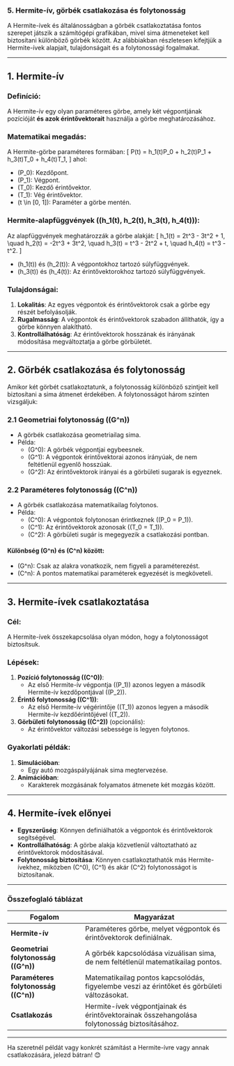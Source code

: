 ### **5. Hermite-ív, görbék csatlakozása és folytonosság**

A Hermite-ívek és általánosságban a görbék csatlakoztatása fontos szerepet játszik a számítógépi grafikában, mivel sima átmeneteket kell biztosítani különböző görbék között. Az alábbiakban részletesen kifejtjük a Hermite-ívek alapjait, tulajdonságait és a folytonossági fogalmakat.

---

## **1. Hermite-ív**

### **Definíció**:
A Hermite-ív egy olyan paraméteres görbe, amely két végpontjának pozícióját **és azok érintővektorait** használja a görbe meghatározásához.

### **Matematikai megadás**:
A Hermite-görbe paraméteres formában:
\[
P(t) = h_1(t)P_0 + h_2(t)P_1 + h_3(t)T_0 + h_4(t)T_1,
\]
ahol:
- \(P_0\): Kezdőpont.
- \(P_1\): Végpont.
- \(T_0\): Kezdő érintővektor.
- \(T_1\): Vég érintővektor.
- \(t \in [0, 1]\): Paraméter a görbe mentén.

### **Hermite-alapfüggvények** (\(h_1(t), h_2(t), h_3(t), h_4(t)\)):
Az alapfüggvények meghatározzák a görbe alakját:
\[
h_1(t) = 2t^3 - 3t^2 + 1,
\quad h_2(t) = -2t^3 + 3t^2,
\quad h_3(t) = t^3 - 2t^2 + t,
\quad h_4(t) = t^3 - t^2.
\]
- \(h_1(t)\) és \(h_2(t)\): A végpontokhoz tartozó súlyfüggvények.
- \(h_3(t)\) és \(h_4(t)\): Az érintővektorokhoz tartozó súlyfüggvények.

### **Tulajdonságai**:
1. **Lokalitás**: Az egyes végpontok és érintővektorok csak a görbe egy részét befolyásolják.
2. **Rugalmasság**: A végpontok és érintővektorok szabadon állíthatók, így a görbe könnyen alakítható.
3. **Kontrollálhatóság**: Az érintővektorok hosszának és irányának módosítása megváltoztatja a görbe görbületét.

---

## **2. Görbék csatlakozása és folytonosság**

Amikor két görbét csatlakoztatunk, a folytonosság különböző szintjeit kell biztosítani a sima átmenet érdekében. A folytonosságot három szinten vizsgáljuk:

### **2.1 Geometriai folytonosság (\(G^n\))**
- A görbék csatlakozása geometriailag sima.
- Példa:
  - \(G^0\): A görbék végpontjai egybeesnek.
  - \(G^1\): A végpontok érintővektorai azonos irányúak, de nem feltétlenül egyenlő hosszúak.
  - \(G^2\): Az érintővektorok irányai és a görbületi sugarak is egyeznek.

### **2.2 Paraméteres folytonosság (\(C^n\))**
- A görbék csatlakozása matematikailag folytonos.
- Példa:
  - \(C^0\): A végpontok folytonosan érintkeznek (\(P_0 = P_1\)).
  - \(C^1\): Az érintővektorok azonosak (\(T_0 = T_1\)).
  - \(C^2\): A görbületi sugár is megegyezik a csatlakozási pontban.

#### **Különbség \(G^n\) és \(C^n\) között**:
- \(G^n\): Csak az alakra vonatkozik, nem figyeli a paraméterezést.
- \(C^n\): A pontos matematikai paraméterek egyezését is megköveteli.

---

## **3. Hermite-ívek csatlakoztatása**

### **Cél**:
A Hermite-ívek összekapcsolása olyan módon, hogy a folytonosságot biztosítsuk.

### **Lépések**:
1. **Pozíció folytonosság (\(C^0\))**:
   - Az első Hermite-ív végpontja (\(P_1\)) azonos legyen a második Hermite-ív kezdőpontjával (\(P_2\)).
2. **Érintő folytonosság (\(C^1\))**:
   - Az első Hermite-ív végérintője (\(T_1\)) azonos legyen a második Hermite-ív kezdőérintőjével (\(T_2\)).
3. **Görbületi folytonosság (\(C^2\))** (opcionális):
   - Az érintővektor változási sebessége is legyen folytonos.

### **Gyakorlati példák**:
1. **Simulációban**:
   - Egy autó mozgáspályájának sima megtervezése.
2. **Animációban**:
   - Karakterek mozgásának folyamatos átmenete két mozgás között.

---

## **4. Hermite-ívek előnyei**

- **Egyszerűség**: Könnyen definiálhatók a végpontok és érintővektorok segítségével.
- **Kontrollálhatóság**: A görbe alakja közvetlenül változtatható az érintővektorok módosításával.
- **Folytonosság biztosítása**: Könnyen csatlakoztathatók más Hermite-ívekhez, miközben \(C^0\), \(C^1\) és akár \(C^2\) folytonosságot is biztosítanak.

---

### **Összefoglaló táblázat**

| **Fogalom**                     | **Magyarázat**                                                                                   |
|---------------------------------|-----------------------------------------------------------------------------------------------|
| **Hermite-ív**                  | Paraméteres görbe, melyet végpontok és érintővektorok definiálnak.                              |
| **Geometriai folytonosság (\(G^n\))** | A görbék kapcsolódása vizuálisan sima, de nem feltétlenül matematikailag pontos.               |
| **Paraméteres folytonosság (\(C^n\))** | Matematikailag pontos kapcsolódás, figyelembe veszi az érintőket és görbületi változásokat.   |
| **Csatlakozás**                 | Hermite-ívek végpontjainak és érintővektorainak összehangolása folytonosság biztosításához.     |

---

Ha szeretnél példát vagy konkrét számítást a Hermite-ívre vagy annak csatlakozására, jelezd bátran! 😊